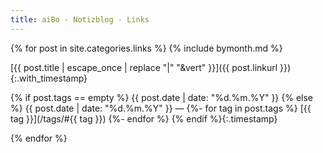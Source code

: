 ```yaml
---
title: aiBo - Notizblog - Links
---
```

{% for post in site.categories.links %}
{% include bymonth.md %}

[{{ post.title | escape_once | replace "|" "&vert" }}]({{ post.linkurl }})
{:.with_timestamp}

{% if post.tags == empty %}
{{ post.date | date: "%d.%m.%Y" }}
{% else %}
{{ post.date | date: "%d.%m.%Y" }}  —
{%- for tag in post.tags %}
  [{{ tag }}](/tags/#{{ tag }})
{%- endfor %}
{% endif %}{:.timestamp}

{% endfor %}
